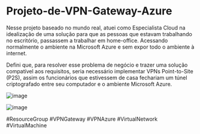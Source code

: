 # Projeto-de-VPN-Gateway-Azure
Nesse projeto baseado no mundo real, atuei como Especialista Cloud na idealização de uma solução para que as pessoas que estavam trabalhando no escritório, passassem a trabalhar em home-office. Acessando normalmente o ambiente na Microsoft Azure e sem expor todo o ambiente à internet.

Defini que, para resolver esse problema de negócio e trazer uma solução compatível aos requisitos, seria necessário implementar VPNs Point-to-Site (P2S), assim os funcionários que estivessem de casa fechariam um túnel criptografado entre seu computador e o ambiente Microsoft Azure.

![image](https://github.com/user-attachments/assets/19a26289-119f-45db-aea4-16b450a62cb5)

![image](https://github.com/user-attachments/assets/a13f7d27-faeb-41eb-a2bd-ef05f0bce547)

#ResourceGroup #VPNGateway #VPNAzure #VirtualNetwork #VirtualMachine
